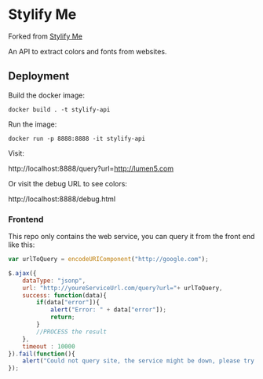 # Stylify Me

Forked from [Stylify Me](https://github.com/micmro/Stylify-Me)

An API to extract colors and fonts from websites.

## Deployment

Build the docker image:

```
docker build . -t stylify-api
```

Run the image:

```
docker run -p 8888:8888 -it stylify-api
```

Visit:

http://localhost:8888/query?url=http://lumen5.com

Or visit the debug URL to see colors:

http://localhost:8888/debug.html


### Frontend

This repo only contains the web service, you can query it from the front end like this:

```javaScript
var urlToQuery = encodeURIComponent("http://google.com");

$.ajax({
	dataType: "jsonp",
	url: "http://youreServiceUrl.com/query?url="+ urlToQuery,
	success: function(data){
		if(data["error"]){
			alert("Error: " + data["error"]);
			return;
		}
		//PROCESS the result
	},
	timeout : 10000
}).fail(function(){
	alert("Could not query site, the service might be down, please try again later.");
});
```
